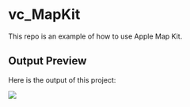 # vc_MapKit
This repo is an example of how to use Apple Map Kit.

## Output Preview
Here is the output of this project:

![](http://luthfifr.com/buku_ios_101/gif/viewController/vc_MapKit3.gif)
